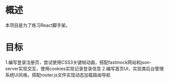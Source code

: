 # 概述

本项目是为了练习React脚手架。

# 目标
1.编写登录注册页，尝试使用CSS3关键帧动画，搭配fastmock网站和json-server实现交互，使用cookies实现记录登录信息
2.编写首页UI，实现类后台管理系统UI风格，搭配router.js文件实现动态加载路由导航
